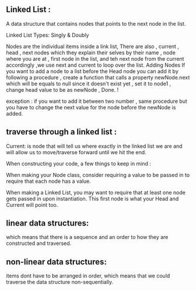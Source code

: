 ## Linked List :
A data structure that contains nodes that points to the next node in the list.

Linked List Types: Singly & Doubly

Nodes are the individual items inside a link list, There are also , current , head , next nodes which they explain their selves by their name , node where you are at , first node in the list, and teh next node from the current accordingly ,we use next and current to loop over the list.
Adding Nodes If you want to add a node to a list before the Head node you can add it by following a procedure , create a function that calls a property newNode.next which will be equals to null since it doesn't exist yet , set it to node1 , change head value to be as newNode , Done. !

exception : if you want to add it between two number , same procedure but you have to change the next value for the node before the newNode is added.

## traverse through a linked list :
Current: is node that will tell us where exactly in the linked list we are and will allow us to move/traverse forward until we hit the end.

When constructing your code, a few things to keep in mind :

When making your Node class, consider requiring a value to be passed in to require that each node has a value.

When making a Linked List, you may want to require that at least one node gets passed in upon instantiation. This first node is what your Head and Current will point too.

## linear data structures:
which means that there is a sequence and an order to how they are constructed and traversed.

## non-linear data structures:
items dont have to be arranged in order, which means that we could traverse the data structure non-sequentially.